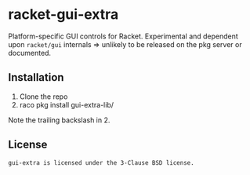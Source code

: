 # racket-gui-extra

Platform-specific GUI controls for Racket.  Experimental and dependent
upon `racket/gui` internals => unlikely to be released on the pkg
server or documented.

## Installation

1. Clone the repo
2. raco pkg install gui-extra-lib/ 

Note the trailing backslash in 2.

## License

    gui-extra is licensed under the 3-Clause BSD license.
